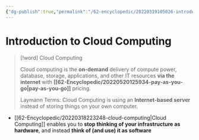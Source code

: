 ```yaml
---
{"dg-publish":true,"permalink":"/62-encyclopedic/20220319105026-introduction-to-cloud-computing/","dgHomeLink":true,"dgPassFrontmatter":false}
---
```



# Introduction to Cloud Computing

> [!word] Cloud Computing
>
> Cloud computing is the **on-demand** delivery of compute power, database, storage, applications, and other IT resources **via the internet** with **[[62-Encyclopedic/20220520125934-pay-as-you-go|pay-as-you-go]]** pricing.
>
> Laymann Terms: Cloud Computing is using an **Internet-based server** instead of storing things on your own computer.

- [[62-Encyclopedic/20220318223248-cloud-computing|Cloud Computing]] enables you to **stop thinking of your infrastructure as hardware**, and instead **think of (and use) it as software**
